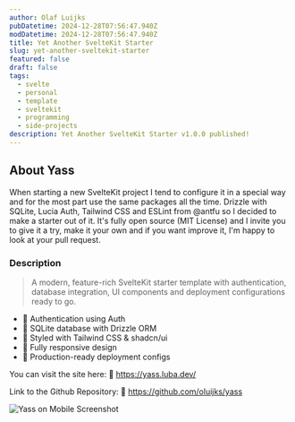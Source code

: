 ```yaml
---
author: Olaf Luijks
pubDatetime: 2024-12-28T07:56:47.940Z
modDatetime: 2024-12-28T07:56:47.940Z
title: Yet Another SvelteKit Starter
slug: yet-another-sveltekit-starter
featured: false
draft: false
tags:
  - svelte
  - personal
  - template
  - sveltekit
  - programming
  - side-projects
description: Yet Another SvelteKit Starter v1.0.0 published!
---
```


## About Yass

When starting a new SvelteKit project I tend to configure it in a special way and for the most part use the same packages all the time. Drizzle with SQLite, Lucia Auth, Tailwind CSS and ESLint from @antfu so I decided to make a starter out of it. It's fully open source (MIT License) and I invite you to give it a try, make it your own and if you want improve it, I'm happy to look at your pull request.

### Description

> A modern, feature-rich SvelteKit starter template with authentication, database integration, UI components and deployment configurations ready to go.

- 🔐 Authentication using Auth
- 💾 SQLite database with Drizzle ORM
- 🎨 Styled with Tailwind CSS & shadcn/ui
- 📱 Fully responsive design
- 🚀 Production-ready deployment configs

You can visit the site here: 🔗 https://yass.luba.dev/

Link to the Github Repository: 🔗 https://github.com/oluijks/yass

![Yass on Mobile Screenshot](@/assets/images/yass-mobile.png)
